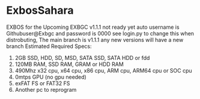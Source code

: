 # ExbosSahara
EXBOS for the Upcoming EXBGC
v1.1.1 not ready yet
auto username is Githubuser@Exbgc and password is 0000
see login.py to change this when distrobuting, The main branch is v1.1.1 any new versions will have a new branch
Estimated Required Specs:
1. 2GB SSD, HDD, SD, MSD, SATA SSD, SATA HDD or fdd
2. 120MB RAM, SSD RAM, GRAM or HDD RAM
3. 490Mhz x32 cpu, x64 cpu, x86 cpu, ARM cpu, ARM64 cpu or SOC cpu
4. 0mtps GPU (no gpu needed)
5. exFAT FS or FAT32 FS
6. Another pc to reprogram
